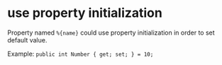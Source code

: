 # use property initialization

Property named `%{name}` could use property initialization in order to set default value. 

Example: `public int Number { get; set; } = 10;`
